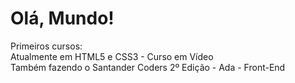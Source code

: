 # Olá, Mundo!
 Primeiros cursos: <br>
 Atualmente em HTML5 e CSS3 - Curso em Vídeo <br>
 Também fazendo o Santander Coders 2º Edição - Ada - Front-End 
